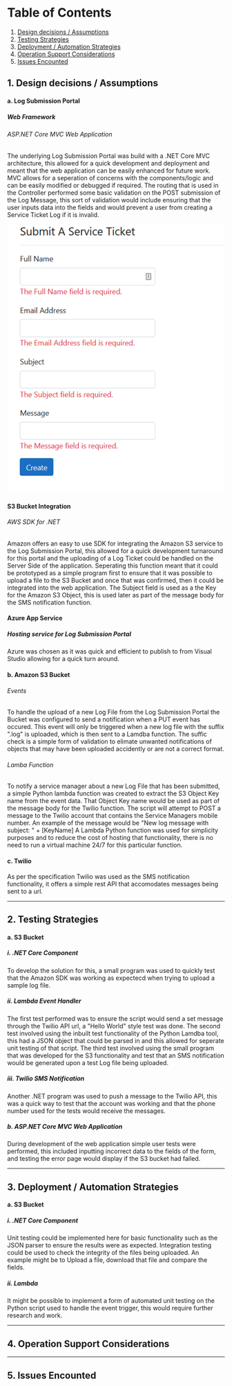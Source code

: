 # Table of Contents
1. [Design decisions / Assumptions](#designDecision)
2. [Testing Strategies](#testingStrategies)
3. [Deployment / Automation Strategies](#deploymentStrategies)
4. [Operation Support Considerations](#operationSupport)
5. [Issues Encounted](#issuesEncounted)

<a name="designDecision"></a>
## 1. Design decisions / Assumptions

#### a. Log Submission Portal 

##### Web Framework

###### <span></span> ASP.NET Core MVC Web Application 

The underlying Log Submission Portal was build with a .NET Core MVC architecture, this allowed for a quick development and deployment and meant that the web application can be easily enhanced for future work. MVC allows for a seperation of concerns with the components/logic and can be easily modified or debugged if required. The routing that is used in the Controller performed some basic validation on the POST submission of the Log Message, this sort of validation would include ensuring that the user inputs data into the fields and would prevent a user from creating a Service Ticket Log if it is invalid. 

![Invalid Submission](/doc/Invalid%20Submission.PNG)

#### S3 Bucket Integration
###### AWS SDK for .NET

Amazon offers an easy to use SDK for integrating the Amazon S3 service to the Log Submission Portal, this allowed for a quick development turnaround for this portal and the uploading of a Log Ticket could be handled on the Server Side of the application. Seperating this function meant that it could be prototyped as a simple program first to ensure that it was possible to upload a file to the S3 Bucket and once that was confirmed, then it could be integrated into the web application. The Subject field is used as a the Key for the Amazon S3 Object, this is used later as part of the message body for the SMS notification function.

#### Azure App Service
##### Hosting service for Log Submission Portal

Azure was chosen as it was quick and efficient to publish to from Visual Studio allowing for a quick turn around. 

#### b. Amazon S3 Bucket
###### Events

To handle the upload of a new Log File from the Log Submission Portal the Bucket was configured to send a notification when a PUT event has occured. This event will only be triggered when a new log file with the suffix ".log" is uploaded, which is then sent to a Lamdba function. The suffic check is a simple form of validation to elimate unwanted notifications of objects that may have been uploaded accidently or are not a correct format. 

###### Lamba Function

To notify a service manager about a new Log File that has been submitted, a simple Python lambda function was created to extract the S3 Object Key name from the event data. That Object Key name would be used as part of the message body for the Twilio function. The script will attempt to POST a message to the Twilio account that contains the Service Managers mobile number. An example of the message would be "New log message with subject: " + [KeyName]
A Lambda Python function was used for simplicity purposes and to reduce the cost of hosting that functionality, there is no need to run a virtual machine 24/7 for this particular function.


#### c. Twilio

As per the specification Twilio was used as the SMS notification functionality, it offers a simple rest API that accomodates messages being sent to a url.


---

<a name="testingStrategies"></a>
## 2. Testing Strategies

#### a. S3 Bucket
##### i. .NET Core Component
To develop the solution for this, a small program was used to quickly test that the Amazon SDK was working as expectecd when trying to upload a sample log file.

##### ii. Lambda Event Handler
The first test performed was to ensure the script would send a set message through the Twilio API url, a "Hello World" style test was done. The second test involved using the inbuilt test functionality of the Python Lamdba tool, this had a JSON object that could be parsed in and this allowed for seperate unit testing of that script. The third test involved using the small program that was developed for the S3 functionality and test that an SMS notification would be generated upon a test Log file being uploaded. 

##### iii. Twilio SMS Notification
Another .NET program was used to push a message to the Twilio API, this was a quick way to test that the account was working and that the phone number used for the tests would receive the messages.

##### b. ASP.NET Core MVC Web Application 
During development of the web application simple user tests were performed, this included inputting incorrect data to the fields of the form, and testing the error page would display if the S3 bucket had failed.

---

<a name="deploymentStrategies"></a>
## 3. Deployment / Automation Strategies

#### a. S3 Bucket 
##### i. .NET Core Component
Unit testing could be implemented here for basic functionality such as the JSON parser to ensure the results were as expected. Integration testing could be used to check the integrity of the files being uploaded. An example might be to Upload a file, download that file and compare the fields.

##### ii. Lambda 
It might be possible to implement a form of automated unit testing on the Python script used to handle the event trigger, this would require further research and work.

---

<a name="operationSupport"></a>
## 4. Operation Support Considerations

---

<a name="issuesEncounted"></a>
## 5. Issues Encounted

